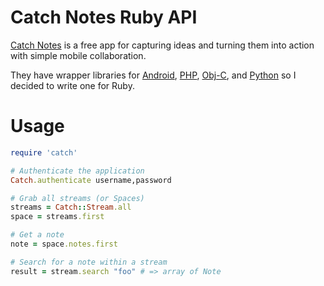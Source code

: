 # Catch Notes Ruby API

[Catch Notes](http://catch.com) is a free app for capturing ideas and turning them into action with simple mobile collaboration.

They have wrapper libraries for [Android][], [PHP][], [Obj-C][], and [Python][] so I decided to write one for Ruby.

# Usage

```ruby
require 'catch'

# Authenticate the application
Catch.authenticate username,password

# Grab all streams (or Spaces)
streams = Catch::Stream.all
space = streams.first

# Get a note
note = space.notes.first

# Search for a note within a stream
result = stream.search "foo" # => array of Note
```

  [Android]: https://github.com/catch/android-api
  [PHP]: https://github.com/catch/php-api
  [Obj-C]: https://github.com/catch/objc-api
  [Python]: https://github.com/catch/python-api
